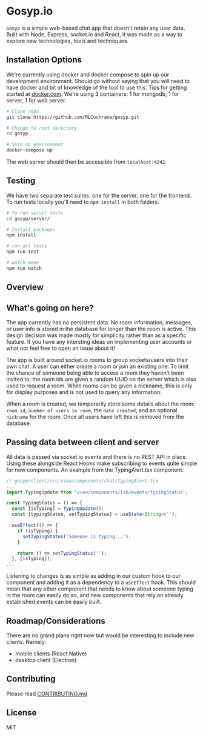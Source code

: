 # Gosyp.io
<!-- ![stronghold logo](img/stronghold-logo-left.png) -->

<!-- [![Downloads](http://pepy.tech/badge/stronghold)](http://pepy.tech/count/stronghold) -->

`Gosyp` is a simple web-based chat app that doesn't retain any user data. Built with Node, Express, socket.io and React, it was made as a way to explore new technologies, tools and techniquies.

## **Installation Options**
We're currently using docker and docker compose to spin up our development environment. Should go without saying that you will need to have docker and bit of knowledge of the tool to use this. Tips for getting started at [docker.com](https://www.docker.com/get-started). We're using 3 containers: 1 for mongodb, 1 for server, 1 for web server.
```bash
# Clone repo
git clone https://github.com/MLCochrane/gosyp.git

# Change to root directory
cd gosyp

# Spin up environment
docker-compose up
```

The web server should then be accessible from `localhost:4242`.
## **Testing**
We have two separate test suites: one for the server, one for the frontend. To run tests locally you'll need to `npm install` in both folders.

```bash
# To run server tests
cd gosyp/server/

# Install packages
npm install

# run all tests
npm run test

# watch mode
npm run watch
```
## **Overview**
## What's going on here?
The app currently has no persistent data. No room information, messages, or user info is stored in the database for longer than the room is active. This design decision was made mostly for simplicity rather than as a specific feature. If you have any intersting ideas on implementing user accounts or what not feel free to open an issue about it!

The app is built around socket.io rooms to group sockets/users into their own chat. A user can either create a room or join an existing one. To limit the chance of someone being able to access a room they haven't been invited to, the room ids are given a random UUID on the server which is also used to request a room. While rooms can be given a nickname, this is only for display purposes and is not used to query any information.

When a room is created, we temporarily store some details about the room: `room id`, `number of users in room`, the `date created`, and an optional `nickname` for the room. Once all users have left this is removed from the database.

## Passing data between client and server
All data is passed via socket.io events and there is no REST API in place. Using these alongside React Hooks make subscribing to events quite simple for now components. An example from the TypingAlert.tsx component:
```typescript
// gosyp/client/src/view/components/chat/TypingAlert.tsx
...
import TypingUpdate from 'view/components/lib/events/typingStatus';

const TypingStatus = () => {
  const [isTyping] = TypingUpdate();
  const [typingStatus, setTypingStatus] = useState<String>('');

  useEffect(() => {
    if (isTyping) {
      setTypingStatus('Someone is typing...');
    }

    return () => setTypingStatus('');
  }, [isTyping]);
...
```
Listening to changes is as simple as adding in our custom hook to our component and adding it as a dependency to a `useEffect` hook. This should mean that any other component that needs to know about someone typing in the room can easily do so, and new components that rely on already established events can be easily built.

## **Roadmap/Considerations**
There are no grand plans right now but would be interesting to include new clients. Namely:
- mobile clients (React Native)
- desktop client (Electron)

## **Contributing**
Please read [CONTRIBUTING.md](https://github.com/MLCochrane/gosyp/blob/master/CONTRIBUTING.md)

## **License**
MIT